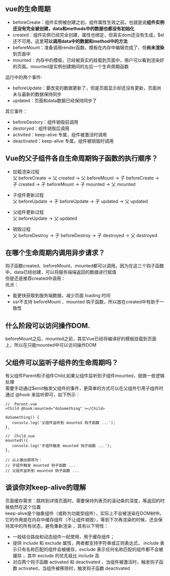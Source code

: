 ## vue的生命周期
* beforeCreate：组件实例被创建之初，组件属性生效之前。也就是说**组件实例还没有完全被创建，data和methods中的数据也都没有初始化**  
* created：组件实例已经完全创建，属性也绑定，但真实dom还没有生成，$el还不可用。这里**可以调用data中的数据和method中的方法**  
* beforeMount：准备调用render函数。模板在内存中编辑完成了，但**尚未渲染**到页面中
* mounted：内存中的模板，已经被真实的挂载到页面中，用户可以看到渲染好的页面。mounted是实例创建期间的左后一个生命周期函数

运行中的两个事件:  
* beforeUpdate：要改变的数据更新了，但是页面显示却还没有更新，页面尚未与最新的数据保持同步
* updated：页面和data数据已经保持同步了

其它事件：
* beforeDestory：组件销毁前调用
* destoryed：组件销毁后调用
* activited：keep-alive 专属，组件被激活时调用
* deactivated：keep-alive 专属，组件被销毁时调用

## Vue的父子组件各自生命周期钩子函数的执行顺序？
* 加载渲染过程  
父 beforeCreate -> 父 created -> 父 beforeMount -> 子 beforeCreate -> 子 created -> 子 beforeMount -> 子 mounted -> 父 mounted

* 子组件更新过程  
父 beforeUpdate -> 子 beforeUpdate -> 子 updated -> 父 updated

* 父组件更新过程  
父 beforeUpdate -> 父 updated

* 销毁过程  
父 beforeDestroy -> 子 beforeDestroy -> 子 destroyed -> 父 destroyed

## 在哪个生命周期内调用异步请求？
钩子函数created、beforeMount、mounted都可以调用。因为在这三个钩子函数中，data已经创建，可以将服务端端返回的数据进行赋值   
但是还是推荐created中调用：  
优点：
* 能更快获取到服务端数据，减少页面 loading 时间
* ssr不支持 beforeMount 、mounted 钩子函数，所以放在created中有助于一致性

## 什么阶段可以访问操作DOM.
beforeMount之后、mounted之前，其实Vue已经将编译好的模板挂载到页面上，所以在只能mounted中可以访问操作DOM

## 父组件可以监听子组件的生命周期吗？
有父组件Parent和子组件Child,如果父组件监听到子组件mounted，就做一些逻辑处理  
需要手动通过$emit触发父组件的事件，更简单的方式可以在父组件引用子组件时通过 @hook 来监听即可，如下所示：
````
//  Parent.vue
<Child @hook:mounted="doSomething" ></Child>

doSomething() {
   console.log('父组件监听到 mounted 钩子函数 ...');
},
    
//  Child.vue
mounted(){
   console.log('子组件触发 mounted 钩子函数 ...');
},    
    
// 以上输出顺序为：
// 子组件触发 mounted 钩子函数 ...
// 父组件监听到 mounted 钩子函数 ...     
````
## 谈谈你对keep-alive的理解
页面缓存需求：跳转到详情页面时，需要保持列表页的滚动条的深度，等返回的时候依然在这个位置  
keep-alive是个抽象组件（或称为功能型组件），实际上不会被渲染在DOM树中。它的作用是在内存中缓存组件（不让组件销毁），等到下次再渲染的时候，还会保持其中的所有状态，避免重新渲染 ，其有以下特性：
* 一般结合路由和动态组件一起使用，用于缓存组件；
* 提供 include 和 exclude 属性，两者都支持字符串或正则表达式， include 表示只有名称匹配的组件会被缓存，exclude 表示任何名称匹配的组件都不会被缓存 ，其中 exclude 的优先级比 include 高
* 对应两个钩子函数 activated 和 deactivated ，当组件被激活时，触发钩子函数 activated，当组件被移除时，触发钩子函数 deactivated